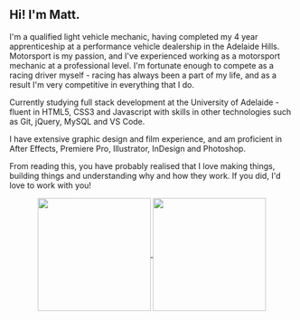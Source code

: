 ## Hi! I'm Matt.

I'm a qualified light vehicle mechanic, having completed my 4 year apprenticeship at a performance vehicle dealership in the Adelaide Hills. Motorsport is my passion, and I've experienced working as a motorsport mechanic     at a professional level. I'm fortunate enough to compete as a racing driver myself - racing has always been a part of my life, and as a result I'm very competitive in everything that I do.

Currently studying full stack development at the University of Adelaide - fluent in HTML5, CSS3 and Javascript with skills in other technologies such as Git, jQuery, MySQL and VS Code.

I have extensive graphic design and film experience, and am proficient in After Effects, Premiere Pro, Illustrator, InDesign and Photoshop. 

From reading this, you have probably realised that I love making things, building things and understanding why and how they work. If you did, I'd love to work with you!

<div align="center">
  <a href="https://github.com/mattkellyirl/github-readme-stats">
    <img height=200 align="center" src="https://github-readme-stats.vercel.app/api?username=mattkellyirl&show_icons=true&theme=codeSTACKr"/>
  </a>
  <a href="https://github.com/mattkellyirl/convoychat">
    <img height=200 align="center" src="https://github-readme-stats.vercel.app/api/top-langs?username=mattkellyirl&theme=codeSTACKr&layout=compact&langs_count=8&card_width=320"/>
  </a>
</div>
